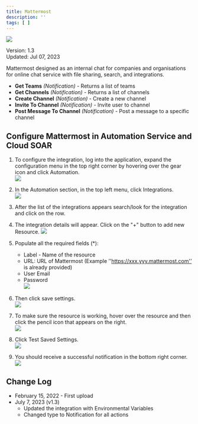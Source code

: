 ```yaml
---
title: Mattermost
description: ''
tags: [ ]
---
```


![](/img/platform-services/automation-service/app-central/logos/mattermost.png)

Version: 1.3  
Updated: Jul 07, 2023

Mattermost designed as an internal chat for companies and organisations for online chat service with file sharing,
search, and integrations.

* **Get Teams** *(Notification)* - Returns a list of teams
* **Get Channels** *(Notification)* - Returns a list of channels
* **Create Channel** *(Notification)* - Create a new channel
* **Invite To Channel** *(Notification)* - Invite user to channel
* **Post Message To Channel** *(Notification)* - Post a message to a specific channel

## Configure Mattermost in Automation Service and Cloud SOAR

1. To configure the integration, log into the application, expand the configuration menu in the top right corner by hovering over the gear icon and click Automation. <br/>![](/img/platform-services/automation-service/app-central/integrations/mattermost/mattermost-1.png)

1. In the Automation section, in the top left menu, click Integrations. <br/>![](/img/platform-services/automation-service/app-central/integrations/mattermost/mattermost-2.png)

1. After the list of the integrations appears search/look for the integration and click on the row.

1. The integration details will appear. Click on the "+" button to add new Resource. ![](/img/platform-services/automation-service/app-central/integrations/mattermost/mattermost-3.png)

1. Populate all the required fields (\*):
   * Label - Name of the resource
   * URL: URL of Mattermost (Example ’'https://xxx.yyy.mattermost.com'’ is already provided)
   * User Email
   * Password <br/>![](/img/platform-services/automation-service/app-central/integrations/mattermost/mattermost-4.png)

1. Then click save settings. <br/>![](/img/platform-services/automation-service/app-central/integrations/mattermost/mattermost-5.png)

1. To make sure the resource is working, hover over the resource and then click the pencil icon that appears on the right. <br/>![](/img/platform-services/automation-service/app-central/integrations/mattermost/mattermost-6.png)

1. Click Test Saved Settings. <br/>![](/img/platform-services/automation-service/app-central/integrations/mattermost/mattermost-7.png)

1. You should receive a successful notification in the bottom right corner. <br/>![](/img/platform-services/automation-service/app-central/integrations/mattermost/mattermost-8.png)

## Change Log

* February 15, 2022 - First upload
* July 7, 2023 (v1.3)
    + Updated the integration with Environmental Variables
    + Changed type to Notification for all actions
